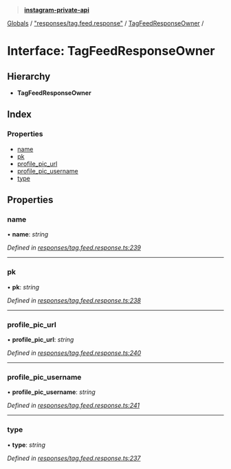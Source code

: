 > **[instagram-private-api](../README.md)**

[Globals](../globals.md) / ["responses/tag.feed.response"](../modules/_responses_tag_feed_response_.md) / [TagFeedResponseOwner](_responses_tag_feed_response_.tagfeedresponseowner.md) /

# Interface: TagFeedResponseOwner

## Hierarchy

* **TagFeedResponseOwner**

## Index

### Properties

* [name](_responses_tag_feed_response_.tagfeedresponseowner.md#name)
* [pk](_responses_tag_feed_response_.tagfeedresponseowner.md#pk)
* [profile_pic_url](_responses_tag_feed_response_.tagfeedresponseowner.md#profile_pic_url)
* [profile_pic_username](_responses_tag_feed_response_.tagfeedresponseowner.md#profile_pic_username)
* [type](_responses_tag_feed_response_.tagfeedresponseowner.md#type)

## Properties

###  name

• **name**: *string*

*Defined in [responses/tag.feed.response.ts:239](https://github.com/Nerixyz/instagram-private-api/blob/e5037ee/src/responses/tag.feed.response.ts#L239)*

___

###  pk

• **pk**: *string*

*Defined in [responses/tag.feed.response.ts:238](https://github.com/Nerixyz/instagram-private-api/blob/e5037ee/src/responses/tag.feed.response.ts#L238)*

___

###  profile_pic_url

• **profile_pic_url**: *string*

*Defined in [responses/tag.feed.response.ts:240](https://github.com/Nerixyz/instagram-private-api/blob/e5037ee/src/responses/tag.feed.response.ts#L240)*

___

###  profile_pic_username

• **profile_pic_username**: *string*

*Defined in [responses/tag.feed.response.ts:241](https://github.com/Nerixyz/instagram-private-api/blob/e5037ee/src/responses/tag.feed.response.ts#L241)*

___

###  type

• **type**: *string*

*Defined in [responses/tag.feed.response.ts:237](https://github.com/Nerixyz/instagram-private-api/blob/e5037ee/src/responses/tag.feed.response.ts#L237)*